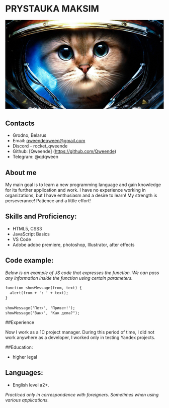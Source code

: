 # **PRYSTAUKA MAKSIM**


![Изображение](https://github.com/Qweende/rsschool-cv-arhive-/blob/gh-pages/7bfc792837b7edef3dc28b02721c78e9.jpg)
## Сontacts

* Grodno, Belarus
* Email: qweendeqween@gmail.com 
* Discord - rocket_qweende
* Github: [Qweende] (https://github.com/Qweende)
* Telegram: @qdqween

## About me

My main goal is to learn a new programming language and gain knowledge for its further application and work. I have no experience working in organizations, but I have enthusiasm and a desire to learn! My strength is perseverance! Patience and a little effort!

## Skills and Proficiency:

* HTML5, CSS3
* JavaScript Basics
* VS Code
* Adobe adobe premiere, photoshop, Illustrator, after effects

## Code example:

*Below is an example of JS code that expresses the function. We can pass any information inside the function using certain parameters.*
```
function showMessage(from, text) { 
  alert(from + ': ' + text);
}

showMessage('Петя', 'Привет!'); 
showMessage('Ваня', "Как дела?"); 
```
##Experience

Now I work as a 1C project manager. During this period of time, I did not work anywhere as a developer, I worked only in testing Yandex projects.

##Education:

* higher legal


## Languages:
* English level a2+. 

*Practiced only in correspondence with foreigners. Sometimes when using various applications.*
